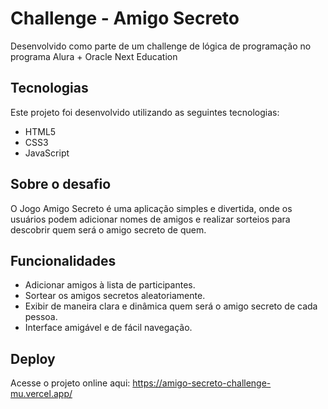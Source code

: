 # Challenge - Amigo Secreto
Desenvolvido como parte de um challenge de lógica de programação no programa Alura + Oracle Next Education

## Tecnologias

Este projeto foi desenvolvido utilizando as seguintes tecnologias:

- HTML5
- CSS3
- JavaScript

## Sobre o desafio

O Jogo Amigo Secreto é uma aplicação simples e divertida, onde os usuários podem adicionar nomes de amigos e realizar sorteios para descobrir quem será o amigo secreto de quem. 

## Funcionalidades

- Adicionar amigos à lista de participantes.
- Sortear os amigos secretos aleatoriamente.
- Exibir de maneira clara e dinâmica quem será o amigo secreto de cada pessoa.
- Interface amigável e de fácil navegação.

## Deploy

Acesse o projeto online aqui:
https://amigo-secreto-challenge-mu.vercel.app/
